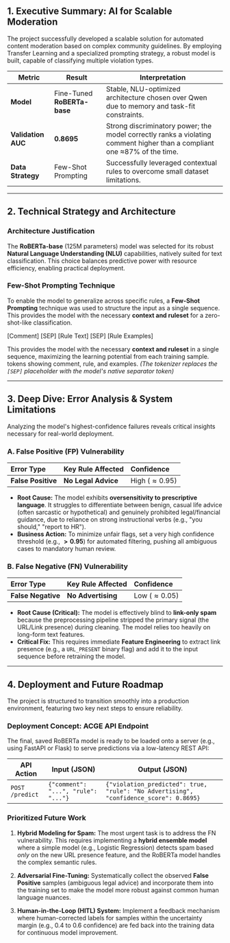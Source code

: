   

## 1. Executive Summary: AI for Scalable Moderation

The project successfully developed a scalable solution for automated content moderation based on complex community guidelines. By employing Transfer Learning and a specialized prompting strategy, a robust model is built, capable of classifying multiple violation types.

|Metric|Result|Interpretation|
|---|---|---|
|**Model**|Fine-Tuned **RoBERTa-base**|Stable, NLU-optimized architecture chosen over Qwen due to memory and task-fit constraints.|
|**Validation AUC**|**0.8695**|Strong discriminatory power; the model correctly ranks a violating comment higher than a compliant one ≈87% of the time.|
|**Data Strategy**|Few-Shot Prompting|Successfully leveraged contextual rules to overcome small dataset limitations.|


---
## 2. Technical Strategy and Architecture

### Architecture Justification
The **RoBERTa-base** (125M parameters) model was selected for its robust **Natural Language Understanding (NLU)** capabilities, natively suited for text classification. This choice balances predictive power with resource efficiency, enabling practical deployment.

### Few-Shot Prompting Technique
To enable the model to generalize across specific rules, a **Few-Shot Prompting** technique was used to structure the input as a single sequence. This provides the model with the necessary **context and ruleset** for a zero-shot-like classification.

$\text{[Comment] [SEP] [Rule Text] [SEP] [Rule Examples]}$

This provides the model with the necessary **context and ruleset** in a single sequence, maximizing the learning potential from each training sample. tokens showing comment, rule, and examples.
*(The tokenizer replaces the `[SEP]` placeholder with the model's native separator token)*

---
## 3. Deep Dive: Error Analysis & System Limitations

Analyzing the model's highest-confidence failures reveals critical insights necessary for real-world deployment.

### A. False Positive (FP) Vulnerability

| Error Type | Key Rule Affected | Confidence |
| :--- | :--- | :--- |
| **False Positive** | **No Legal Advice** | High ($\approx 0.95$) |

* **Root Cause:** The model exhibits **oversensitivity to prescriptive language**. It struggles to differentiate between benign, casual life advice (often sarcastic or hypothetical) and genuinely prohibited legal/financial guidance, due to reliance on strong instructional verbs (e.g., "you should," "report to HR").
* **Business Action:** To minimize unfair flags, set a very high confidence threshold (e.g., **$> 0.95$**) for automated filtering, pushing all ambiguous cases to mandatory human review. 

### B. False Negative (FN) Vulnerability

| Error Type | Key Rule Affected | Confidence |
| :--- | :--- | :--- |
| **False Negative** | **No Advertising** | Low ($\approx 0.05$) |

* **Root Cause (Critical):** The model is effectively blind to **link-only spam** because the preprocessing pipeline stripped the primary signal (the URL/Link presence) during cleaning. The model relies too heavily on long-form text features.
* **Critical Fix:** This requires immediate **Feature Engineering** to extract link presence (e.g., a `URL_PRESENT` binary flag) and add it to the input sequence before retraining the model.

---
## 4. Deployment and Future Roadmap

The project is structured to transition smoothly into a production environment, featuring two key next steps to ensure reliability.

### Deployment Concept: ACGE API Endpoint
The final, saved RoBERTa model is ready to be loaded onto a server (e.g., using FastAPI or Flask) to serve predictions via a low-latency REST API:

|API Action|Input (JSON)|Output (JSON)|
|---|---|---|
|`POST /predict`|`{"comment": "...", "rule": "..."}`|`{"violation_predicted": true, "rule": "No Advertising", "confidence_score": 0.8695}`|

### Prioritized Future Work

1. **Hybrid Modeling for Spam:** The most urgent task is to address the FN vulnerability. This requires implementing a **hybrid ensemble model** where a simple model (e.g., Logistic Regression) detects spam based _only_ on the new URL presence feature, and the RoBERTa model handles the complex semantic rules.

2. **Adversarial Fine-Tuning:** Systematically collect the observed **False Positive** samples (ambiguous legal advice) and incorporate them into the training set to make the model more robust against common human language nuances.


3. **Human-in-the-Loop (HITL) System:** Implement a feedback mechanism where human-corrected labels for samples within the uncertainty margin (e.g., 0.4 to 0.6 confidence) are fed back into the training data for continuous model improvement.
